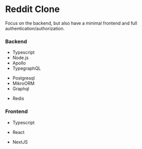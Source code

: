 # Reddit Clone

Focus on the backend, but also have a minimal frontend and full authentication/authorization.

### Backend

- Typescript
- Node.js
- Apollo
- TypegraphQL

* Postgresql
* MikroORM
* Graphql

- Redis

### Frontend

- Typescript

* React

- NextJS
